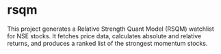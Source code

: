 # rsqm
This project generates a Relative Strength Quant Model (RSQM) watchlist  for NSE stocks. It fetches price data, calculates absolute and relative returns,  and produces a ranked list of the strongest momentum stocks.

